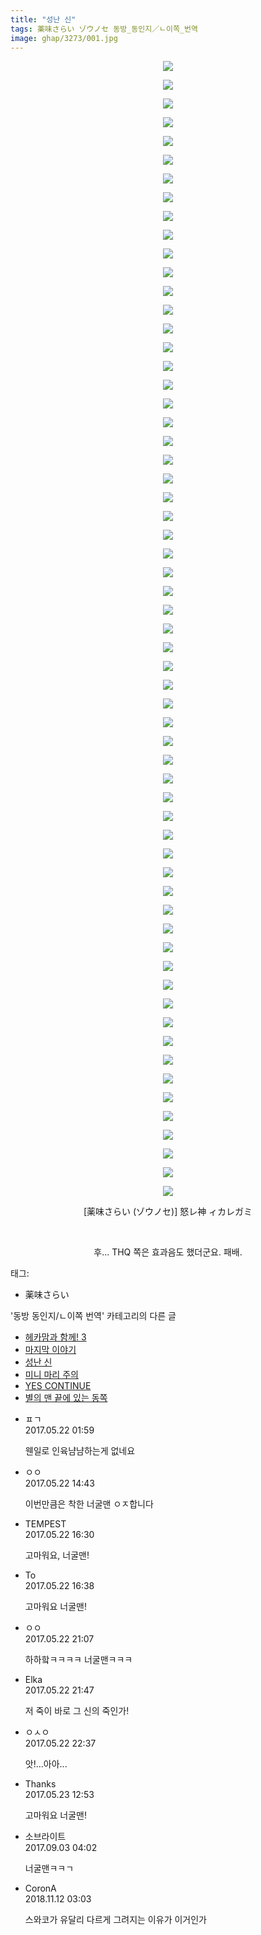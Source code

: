 ```yaml
---
title: "성난 신"
tags: 薬味さらい ゾウノセ 동방_동인지／ㄴ이쪽_번역
image: ghap/3273/001.jpg
---
```

<div class="article">
<p style="text-align: center; clear: none; float: none;"><img src="{{ site.nasurl }}/ghap/3273/001.jpg"/></p>
<p style="text-align: center; clear: none; float: none;"><img src="{{ site.nasurl }}/ghap/3273/002.jpg"/></p>
<p style="text-align: center; clear: none; float: none;"><img src="{{ site.nasurl }}/ghap/3273/003.jpg"/></p>
<p style="text-align: center; clear: none; float: none;"><img src="{{ site.nasurl }}/ghap/3273/004.jpg"/></p>
<p style="text-align: center; clear: none; float: none;"><img src="{{ site.nasurl }}/ghap/3273/005.jpg"/></p>
<p style="text-align: center; clear: none; float: none;"><img src="{{ site.nasurl }}/ghap/3273/006.jpg"/></p>
<p style="text-align: center; clear: none; float: none;"><img src="{{ site.nasurl }}/ghap/3273/007.jpg"/></p>
<p style="text-align: center; clear: none; float: none;"><img src="{{ site.nasurl }}/ghap/3273/008.jpg"/></p>
<p style="text-align: center; clear: none; float: none;"><img src="{{ site.nasurl }}/ghap/3273/009.jpg"/></p>
<p style="text-align: center; clear: none; float: none;"><img src="{{ site.nasurl }}/ghap/3273/010.jpg"/></p>
<p style="text-align: center; clear: none; float: none;"><img src="{{ site.nasurl }}/ghap/3273/011.jpg"/></p>
<p style="text-align: center; clear: none; float: none;"><img src="{{ site.nasurl }}/ghap/3273/012.jpg"/></p>
<p style="text-align: center; clear: none; float: none;"><img src="{{ site.nasurl }}/ghap/3273/013.jpg"/></p>
<p style="text-align: center; clear: none; float: none;"><img src="{{ site.nasurl }}/ghap/3273/014.jpg"/></p>
<p style="text-align: center; clear: none; float: none;"><img src="{{ site.nasurl }}/ghap/3273/015.jpg"/></p>
<p style="text-align: center; clear: none; float: none;"><img src="{{ site.nasurl }}/ghap/3273/016.jpg"/></p>
<p style="text-align: center; clear: none; float: none;"><img src="{{ site.nasurl }}/ghap/3273/017.jpg"/></p>
<p style="text-align: center; clear: none; float: none;"><img src="{{ site.nasurl }}/ghap/3273/018.jpg"/></p>
<p style="text-align: center; clear: none; float: none;"><img src="{{ site.nasurl }}/ghap/3273/019.jpg"/></p>
<p style="text-align: center; clear: none; float: none;"><img src="{{ site.nasurl }}/ghap/3273/020.jpg"/></p>
<p style="text-align: center; clear: none; float: none;"><img src="{{ site.nasurl }}/ghap/3273/021.jpg"/></p>
<p style="text-align: center; clear: none; float: none;"><img src="{{ site.nasurl }}/ghap/3273/022.jpg"/></p>
<p style="text-align: center; clear: none; float: none;"><img src="{{ site.nasurl }}/ghap/3273/023.jpg"/></p>
<p style="text-align: center; clear: none; float: none;"><img src="{{ site.nasurl }}/ghap/3273/024.jpg"/></p>
<p style="text-align: center; clear: none; float: none;"><img src="{{ site.nasurl }}/ghap/3273/025.jpg"/></p>
<p style="text-align: center; clear: none; float: none;"><img src="{{ site.nasurl }}/ghap/3273/026.jpg"/></p>
<p style="text-align: center; clear: none; float: none;"><img src="{{ site.nasurl }}/ghap/3273/027.jpg"/></p>
<p style="text-align: center; clear: none; float: none;"><img src="{{ site.nasurl }}/ghap/3273/028.jpg"/></p>
<p style="text-align: center; clear: none; float: none;"><img src="{{ site.nasurl }}/ghap/3273/029.jpg"/></p>
<p style="text-align: center; clear: none; float: none;"><img src="{{ site.nasurl }}/ghap/3273/030.jpg"/></p>
<p style="text-align: center; clear: none; float: none;"><img src="{{ site.nasurl }}/ghap/3273/031.jpg"/></p>
<p style="text-align: center; clear: none; float: none;"><img src="{{ site.nasurl }}/ghap/3273/032.jpg"/></p>
<p style="text-align: center; clear: none; float: none;"><img src="{{ site.nasurl }}/ghap/3273/033.jpg"/></p>
<p style="text-align: center; clear: none; float: none;"><img src="{{ site.nasurl }}/ghap/3273/034.jpg"/></p>
<p style="text-align: center; clear: none; float: none;"><img src="{{ site.nasurl }}/ghap/3273/035.jpg"/></p>
<p style="text-align: center; clear: none; float: none;"><img src="{{ site.nasurl }}/ghap/3273/036.jpg"/></p>
<p style="text-align: center; clear: none; float: none;"><img src="{{ site.nasurl }}/ghap/3273/037.jpg"/></p>
<p style="text-align: center; clear: none; float: none;"><img src="{{ site.nasurl }}/ghap/3273/038.jpg"/></p>
<p style="text-align: center; clear: none; float: none;"><img src="{{ site.nasurl }}/ghap/3273/039.jpg"/></p>
<p style="text-align: center; clear: none; float: none;"><img src="{{ site.nasurl }}/ghap/3273/040.jpg"/></p>
<p style="text-align: center; clear: none; float: none;"><img src="{{ site.nasurl }}/ghap/3273/041.jpg"/></p>
<p style="text-align: center; clear: none; float: none;"><img src="{{ site.nasurl }}/ghap/3273/042.jpg"/></p>
<p style="text-align: center; clear: none; float: none;"><img src="{{ site.nasurl }}/ghap/3273/043.jpg"/></p>
<p style="text-align: center; clear: none; float: none;"><img src="{{ site.nasurl }}/ghap/3273/044.jpg"/></p>
<p style="text-align: center; clear: none; float: none;"><img src="{{ site.nasurl }}/ghap/3273/045.jpg"/></p>
<p style="text-align: center; clear: none; float: none;"><img src="{{ site.nasurl }}/ghap/3273/046.jpg"/></p>
<p style="text-align: center; clear: none; float: none;"><img src="{{ site.nasurl }}/ghap/3273/047.jpg"/></p>
<p style="text-align: center; clear: none; float: none;"><img src="{{ site.nasurl }}/ghap/3273/048.jpg"/></p>
<p style="text-align: center; clear: none; float: none;"><img src="{{ site.nasurl }}/ghap/3273/049.jpg"/></p>
<p style="text-align: center; clear: none; float: none;"><img src="{{ site.nasurl }}/ghap/3273/050.jpg"/></p>
<p style="text-align: center; clear: none; float: none;"><img src="{{ site.nasurl }}/ghap/3273/051.jpg"/></p>
<p style="text-align: center; clear: none; float: none;"><img src="{{ site.nasurl }}/ghap/3273/052.jpg"/></p>
<p style="text-align: center; clear: none; float: none;"><img src="{{ site.nasurl }}/ghap/3273/053.jpg"/></p>
<p style="text-align: center; clear: none; float: none;"><img src="{{ site.nasurl }}/ghap/3273/054.jpg"/></p>
<p style="text-align: center; clear: none; float: none;"><img src="{{ site.nasurl }}/ghap/3273/055.jpg"/></p>
<p style="text-align: center; clear: none; float: none;"><img src="{{ site.nasurl }}/ghap/3273/056.jpg"/></p>
<p style="text-align: center; clear: none; float: none;"><img src="{{ site.nasurl }}/ghap/3273/057.jpg"/></p>
<p style="text-align: center; clear: none; float: none;"><img src="{{ site.nasurl }}/ghap/3273/058.jpg"/></p>
<p style="text-align: center; clear: none; float: none;"><img src="{{ site.nasurl }}/ghap/3273/059.jpg"/></p>
<p style="text-align: center; clear: none; float: none;"><img src="{{ site.nasurl }}/ghap/3273/060.jpg"/></p>
<p style="text-align: center; clear: none; float: none;"><img src="{{ site.nasurl }}/ghap/3273/061.jpg"/></p>
<p style="text-align: center; clear: none; float: none;">[薬味さらい (ゾウノセ)] 怒レ神 ィカレガミ</p>
<p style="text-align: center; clear: none; float: none;"><br/></p>
<p style="text-align: center; clear: none; float: none;">후... THQ 쪽은 효과음도 했더군요. 패배.</p>
</div><div class="tagTrail">
<p>태그: </p>
<ul>
<li>薬味さらい</li>
</ul>
</div><div class="another">
<p>'동방 동인지/ㄴ이쪽 번역' 카테고리의 다른 글</p>
<ul>
<li><a href="/2017-07-18-ghap_3578">헤카맘과 함께! 3</a></li>
<li><a href="/2017-06-25-ghap_3501">마지막 이야기</a></li>
<li><a href="/2017-05-22-ghap_3273">성난 신</a></li>
<li><a href="/2017-05-18-ghap_3258">미니 마리 주의</a></li>
<li><a href="/2017-05-13-ghap_3233">YES CONTINUE</a></li>
<li><a href="/2017-05-12-ghap_3232">별의 맨 끝에 있는 동쪽</a></li>
</ul>
</div><div class="cb_module cb_fluid">
<div class="cb_wrt cb_profile">
<div class="comment">
<ul>
<li class="cb_thumb_off" id="comment14994933">
<div class="cb_comment_area">
<div class="cb_info_area">
<div class="cb_section">
<span class="cb_nick_name">ㅍㄱ</span>
</div>
<div class="cb_section">
<span class="cb_date">2017.05.22 01:59 </span>
</div>
</div>
<div class="cb_dsc_comment">
<p class="cb_dsc">
											웬일로 인육냠냠하는게 없네요
										</p>
</div>
</div></li>
<li class="cb_thumb_off" id="comment14995248">
<div class="cb_comment_area">
<div class="cb_info_area">
<div class="cb_section">
<span class="cb_nick_name">ㅇㅇ</span>
</div>
<div class="cb_section">
<span class="cb_date">2017.05.22 14:43 </span>
</div>
</div>
<div class="cb_dsc_comment">
<p class="cb_dsc">
											이번만큼은 착한 너굴맨 ㅇㅈ합니다
										</p>
</div>
</div></li>
<li class="cb_thumb_off" id="comment14995323">
<div class="cb_comment_area">
<div class="cb_info_area">
<div class="cb_section">
<span class="cb_nick_name">TEMPEST</span>
</div>
<div class="cb_section">
<span class="cb_date">2017.05.22 16:30 </span>
</div>
</div>
<div class="cb_dsc_comment">
<p class="cb_dsc">
											고마워요, 너굴맨!
										</p>
</div>
</div></li>
<li class="cb_thumb_off" id="comment14995328">
<div class="cb_comment_area">
<div class="cb_info_area">
<div class="cb_section">
<span class="cb_nick_name">To</span>
</div>
<div class="cb_section">
<span class="cb_date">2017.05.22 16:38 </span>
</div>
</div>
<div class="cb_dsc_comment">
<p class="cb_dsc">
											고마워요 너굴맨!
										</p>
</div>
</div></li>
<li class="cb_thumb_off" id="comment14995593">
<div class="cb_comment_area">
<div class="cb_info_area">
<div class="cb_section">
<span class="cb_nick_name">ㅇㅇ</span>
</div>
<div class="cb_section">
<span class="cb_date">2017.05.22 21:07 </span>
</div>
</div>
<div class="cb_dsc_comment">
<p class="cb_dsc">
											하하핰ㅋㅋㅋㅋ 너굴맨ㅋㅋㅋ
										</p>
</div>
</div></li>
<li class="cb_thumb_off" id="comment14995618">
<div class="cb_comment_area">
<div class="cb_info_area">
<div class="cb_section">
<span class="cb_nick_name">Elka</span>
</div>
<div class="cb_section">
<span class="cb_date">2017.05.22 21:47 </span>
</div>
</div>
<div class="cb_dsc_comment">
<p class="cb_dsc">
											저 죽이 바로 그 신의 죽인가!
										</p>
</div>
</div></li>
<li class="cb_thumb_off" id="comment14995653">
<div class="cb_comment_area">
<div class="cb_info_area">
<div class="cb_section">
<span class="cb_nick_name">ㅇㅅㅇ</span>
</div>
<div class="cb_section">
<span class="cb_date">2017.05.22 22:37 </span>
</div>
</div>
<div class="cb_dsc_comment">
<p class="cb_dsc">
											앗!...아아...
										</p>
</div>
</div></li>
<li class="cb_thumb_off" id="comment14996040">
<div class="cb_comment_area">
<div class="cb_info_area">
<div class="cb_section">
<span class="cb_nick_name">Thanks</span>
</div>
<div class="cb_section">
<span class="cb_date">2017.05.23 12:53 </span>
</div>
</div>
<div class="cb_dsc_comment">
<p class="cb_dsc">
											고마워요 너굴맨!
										</p>
</div>
</div></li>
<li class="cb_thumb_off" id="comment15074928">
<div class="cb_comment_area">
<div class="cb_info_area">
<div class="cb_section">
<span class="cb_nick_name">소브라이트</span>
</div>
<div class="cb_section">
<span class="cb_date">2017.09.03 04:02 </span>
</div>
</div>
<div class="cb_dsc_comment">
<p class="cb_dsc">
											너굴맨ㅋㅋㄱ
										</p>
</div>
</div></li>
<li class="cb_thumb_off" id="comment15371778">
<div class="cb_comment_area">
<div class="cb_info_area">
<div class="cb_section">
<span class="cb_nick_name">CoronA</span>
</div>
<div class="cb_section">
<span class="cb_date">2018.11.12 03:03 </span>
</div>
</div>
<div class="cb_dsc_comment">
<p class="cb_dsc">
											스와코가 유달리 다르게 그려지는 이유가 이거인가
										</p>
</div>
</div></li>
</ul>
</div>
</div><!-- commentList close -->
</div>